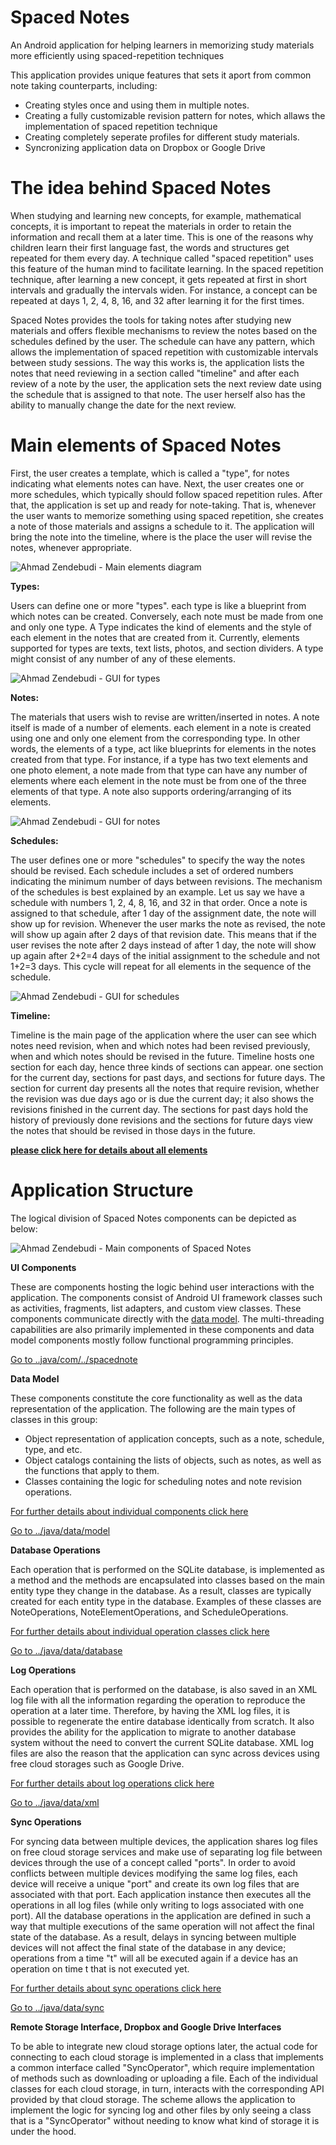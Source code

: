 # Spaced Notes
An Android application for helping learners in memorizing study materials more efficiently using spaced-repetition techniques

<p>This application provides unique features that sets it aport from common note taking counterparts, including:</p>
<ul>
<li>Creating styles once and using them in multiple notes.</li>
<li>Creating a fully customizable revision pattern for notes, which allaws the implementation of spaced repetition technique</li>
<li>Creating completely seperate profiles for different study materials.</li>
<li>Syncronizing application data on Dropbox or Google Drive</li>
</ul>

# The idea behind Spaced Notes
<p>When studying and learning new concepts, for example, mathematical concepts, it is important to repeat the materials in order to retain the information and recall them at a later time. This is one of the reasons why children learn their first language fast, the words and structures get repeated for them every day. A technique called "spaced repetition" uses this feature of the human mind to facilitate learning. In the spaced repetition technique, after learning a new concept, it gets repeated at first in short intervals and gradually the intervals widen. For instance, a concept can be repeated at days 1, 2, 4, 8, 16, and 32 after learning it for the first times.</p>
<p>Spaced Notes provides the tools for taking notes after studying new materials and offers flexible mechanisms to review the notes based on the schedules defined by the user. The schedule can have any pattern, which allows the implementation of spaced repetition with customizable intervals between study sessions. The way this works is, the application lists the notes that need reviewing in a section called "timeline" and after each review of a note by the user, the application sets the next review date using the schedule that is assigned to that note. The user herself also has the ability to manually change the date for the next review.</p>

# Main elements of Spaced Notes

First, the user creates a template, which is called a "type", for notes indicating what elements notes can have. Next, the user creates one or more schedules, which typically should follow spaced repetition rules. After that, the application is set up and ready for note-taking. That is, whenever the user wants to memorize something using spaced repetition, she creates a note of those materials and assigns a schedule to it. The application will bring the note into the timeline, where is the place the user will revise the notes, whenever appropriate.

![Ahmad Zendebudi - Main elements diagram](docs/images/CD759845-2AC8-4FB0-98A6-FA0ADA53B69D.jpeg)

**Types:**
<p>Users can define one or more "types". each type is like a blueprint from which notes can be created. Conversely, each note must be made from one and only one type. A Type indicates the kind of elements and the style of each element in the notes that are created from it. Currently, elements supported for types are texts, text lists, photos, and section dividers. A type might consist of any number of any of these elements.</p>

![Ahmad Zendebudi - GUI for types](docs/images/3db958c153e244bba9bef4427eb667c3.jpeg)


**Notes:**
<p>The materials that users wish to revise are written/inserted in notes. A note itself is made of a number of elements. each element in a note is created using one and only one element from the corresponding type. In other words, the elements of a type, act like blueprints for elements in the notes created from that type. For instance, if a type has two text elements and one photo element, a note made from that type can have any number of elements where each element in the note must be from one of the three elements of that type. A note also supports ordering/arranging of its elements.</p>

![Ahmad Zendebudi - GUI for notes](docs/images/9e69c9dcf138459fb1a9e7ee71963919.jpeg)


**Schedules:**
<p>The user defines one or more "schedules" to specify the way the notes should be revised. Each schedule includes a set of ordered numbers indicating the minimum number of days between revisions. The mechanism of the schedules is best explained by an example. Let us say we have a schedule with numbers 1, 2, 4, 8, 16, and 32 in that order. Once a note is assigned to that schedule, after 1 day of the assignment date, the note will show up for revision. Whenever the user marks the note as revised, the note will show up again after 2 days of that revision date. This means that if the user revises the note after 2 days instead of after 1 day, the note will show up again after 2+2=4 days of the initial assignment to the schedule and not 1+2=3 days. This cycle will repeat for all elements in the sequence of the schedule.</p>

![Ahmad Zendebudi - GUI for schedules](docs/images/7f35482684f84a3985613b8e5984d07a.jpeg)


**Timeline:**
<p>Timeline is the main page of the application where the user can see which notes need revision, when and which notes had been revised previously, when and which notes should be revised in the future. Timeline hosts one section for each day, hence three kinds of sections can appear. one section for the current day, sections for past days, and sections for future days. The section for current day presents all the notes that require revision, whether the revision was due days ago or is due the current day; it also shows the revisions finished in the current day. The sections for past days hold the history of previously done revisions and the sections for future days view the notes that should be revised in those days in the future.</p>

**[please click here for details about all elements](docs/elements.md)**

# Application Structure
<p>The logical division of Spaced Notes components can be depicted as below:</p>

![Ahmad Zendebudi - Main components of Spaced Notes](docs/images/3fa35d672a644b6fb91d716765ec36c3.jpeg)



**UI Components**

These are components hosting the logic behind user interactions with the application. The components consist of Android UI framework classes such as activities, fragments, list adapters, and custom view classes. These components communicate directly with the [data model](docs/modelcomponents.md). The multi-threading capabilities are also primarily implemented in these components and data model components mostly follow functional programming principles.

[Go to ..java/com/../spacednote](app/src/main/java/com/diplinkblaze/spacednote)


**Data Model**

These components constitute the core functionality as well as the data representation of the application. The following are the main types of classes in this group:

- Object representation of application concepts, such as a note, schedule, type, and etc.
- Object catalogs containing the lists of objects, such as notes, as well as the functions that apply to them.
- Classes containing the logic for scheduling notes and note revision operations.

[For further details about individual components click here](docs/modelcomponents.md)

[Go to ../java/data/model](app/src/main/java/data/model)


**Database Operations**

Each operation that is performed on the SQLite database, is implemented as a method and the methods are encapsulated into classes based on the main entity type they change in the database. As a result, classes are typically created for each entity type in the database. Examples of these classes are NoteOperations, NoteElementOperations, and ScheduleOperations.

[For further details about individual operation classes click here](docs/databaseoperations.md)

[Go to ../java/data/database](app/src/main/java/data/database)


**Log Operations**

Each operation that is performed on the database, is also saved in an XML log file with all the information regarding the operation to reproduce the operation at a later time. Therefore, by having the XML log files, it is possible to regenerate the entire database identically from scratch. It also provides the ability for the application to migrate to another database system without the need to convert the current SQLite database. XML log files are also the reason that the application can sync across devices using free cloud storages such as Google Drive.

[For further details about log operations click here](docs/logoperations.md)

[Go to ../java/data/xml](app/src/main/java/data/xml)


**Sync Operations**

For syncing data between multiple devices, the application shares log files on free cloud storage services and make use of separating log file between devices through the use of a concept called "ports". In order to avoid conflicts between multiple devices modifying the same log files, each device will receive a unique "port" and create its own log files that are associated with that port. Each application instance then executes all the operations in all log files (while only writing to logs associated with one port). All the database operations in the application are defined in such a way that multiple executions of the same operation will not affect the final state of the database. As a result, delays in syncing between multiple devices will not affect the final state of the database in any device; operations from a time "t" will all be executed again if a device has an operation on time t that is not executed yet.

[For further details about sync operations click here](docs/syncoperations.md)

[Go to ../java/data/sync](app/src/main/java/data/sync)

**Remote Storage Interface, Dropbox and Google Drive Interfaces**

To be able to integrate new cloud storage options later, the actual code for connecting to each cloud storage is implemented in a class that implements a common interface called "SyncOperator", which require implementation of methods such as downloading or uploading a file. Each of the individual classes for each cloud storage, in turn, interacts with the corresponding API provided by that cloud storage. The scheme allows the application to implement the logic for syncing log and other files by only seeing a class that is a "SyncOperator" without needing to know what kind of storage it is under the hood.
